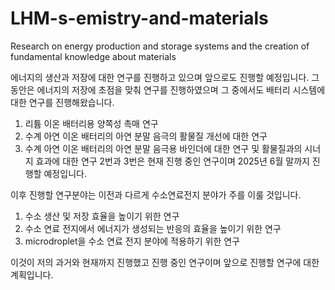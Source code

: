 # LHM-s-emistry-and-materials
Research on energy production and storage systems and the creation of fundamental knowledge about materials

에너지의 생산과 저장에 대한 연구를 진행하고 있으며 앞으로도 진행할 예정입니다. 그 동안은 에너지의 저장에 초점을 맞춰 연구를 진행하였으며 그 중에서도 배터리 시스템에 대한 연구를 진행해왔습니다.
1. 리튬 이온 배터리용 양쪽성 촉매 연구
2. 수계 아연 이온 배터리의 아연 분말 음극의 활물질 개선에 대한 연구
3. 수계 아연 이온 배터리의 아연 분말 음극용 바인더에 대한 연구 및 활물질과의 시너지 효과에 대한 연구
2번과 3번은 현재 진행 중인 연구이며 2025년 6월 말까지 진행할 예정입니다.

이후 진행할 연구분야는 이전과 다르게 수소연료전지 분야가 주를 이룰 것입니다.
1. 수소 생산 및 저장 효율을 높이기 위한 연구
2. 수소 연료 전지에서 에너지가 생성되는 반응의 효율을 높이기 위한 연구
3. microdroplet을 수소 연료 전지 분야에 적용하기 위한 연구

이것이 저의 과거와 현재까지 진행했고 진행 중인 연구이며 앞으로 진행할 연구에 대한 계획입니다.
